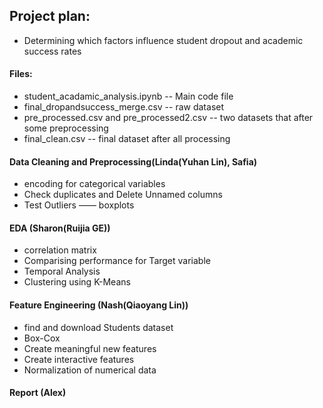 

## Project plan:
- Determining which factors influence student dropout and academic success rates

#### Files:
- student_acadamic_analysis.ipynb -- Main code file
- final_dropandsuccess_merge.csv -- raw dataset
- pre_processed.csv and pre_processed2.csv -- two datasets that after some preprocessing
- final_clean.csv -- final dataset after all processing

#### Data Cleaning and Preprocessing(Linda(Yuhan Lin), Safia)
- encoding for categorical variables
- Check duplicates and Delete Unnamed columns
- Test Outliers —— boxplots


#### EDA (Sharon(Ruijia GE))
- correlation matrix
- Comparising performance for Target variable
- Temporal Analysis
- Clustering using K-Means

#### Feature Engineering (Nash(Qiaoyang Lin))
- find and download Students dataset
- Box-Cox
- Create meaningful new features
- Create interactive features
- Normalization of numerical data

#### Report (Alex)


